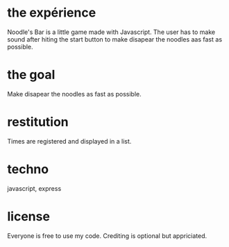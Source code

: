 # the expérience
Noodle's Bar is a little game made with Javascript. 
The user has to make sound after hiting the start button to make disapear the noodles aas fast as possible. 


# the goal
Make disapear the noodles as fast as possible.

# restitution
Times are registered and displayed in a list. 

# techno
javascript, express

# license
Everyone is free to use my code. Crediting is optional but appriciated.
